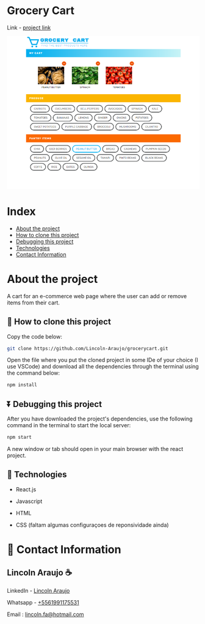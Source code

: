 # Grocery Cart

Link - [project link](#)

<a href="#" target="_blank"><img src="./presentation.PNG" alt="presentation"></a>

# Index

- [About the project](#id01)
- [How to clone this project](#id02)
- [Debugging this project](#id03)
- [Technologies](#id04)
- [Contact Information](#id06)

# About the project <a name="id01"></a>

A cart for an e-commerce web page where the user can add or remove items from their cart.

## 📝 How to clone this project <a name="id02"></a>

Copy the code below:

```bash
git clone https://github.com/Lincoln-Araujo/grocerycart.git
```

Open the file where you put the cloned project in some IDe of your choice (I use VSCode) and download all the dependencies through the terminal using the command below:

```bash
npm install
```

## :arrow_double_down: Debugging this project <a name="id03"></a>

After you have downloaded the project's dependencies, use the following command in the terminal to start the local server:

```bash
npm start
```

A new window or tab should open in your main browser with the react project.

## :pushpin: Technologies <a name="id04"></a>

* React.js 

* Javascript

* HTML

* CSS (faltam algumas configuraçoes de reponsividade ainda)


# :iphone: Contact Information <a name="id06"></a>

## Lincoln Araujo :coffee:

LinkedIn - [Lincoln Araujo](https://www.linkedin.com/in/lincolnaraujo/?locale=pt_BR)

Whatsapp - [+5561991175531](https://api.whatsapp.com/send?phone=5561991175531&text=Ol%C3%A1,%20acessei%20seu%20Link%20Personalizado%20What%27s%20Link)

Email : lincoln.fa@hotmail.com